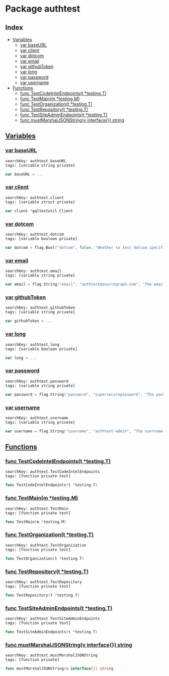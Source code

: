 # Package authtest

## Index

* [Variables](#var)
    * [var baseURL](#baseURL)
    * [var client](#client)
    * [var dotcom](#dotcom)
    * [var email](#email)
    * [var githubToken](#githubToken)
    * [var long](#long)
    * [var password](#password)
    * [var username](#username)
* [Functions](#func)
    * [func TestCodeIntelEndpoints(t *testing.T)](#TestCodeIntelEndpoints)
    * [func TestMain(m *testing.M)](#TestMain)
    * [func TestOrganization(t *testing.T)](#TestOrganization)
    * [func TestRepository(t *testing.T)](#TestRepository)
    * [func TestSiteAdminEndpoints(t *testing.T)](#TestSiteAdminEndpoints)
    * [func mustMarshalJSONString(v interface{}) string](#mustMarshalJSONString)


## <a id="var" href="#var">Variables</a>

### <a id="baseURL" href="#baseURL">var baseURL</a>

```
searchKey: authtest.baseURL
tags: [variable string private]
```

```Go
var baseURL = ...
```

### <a id="client" href="#client">var client</a>

```
searchKey: authtest.client
tags: [variable struct private]
```

```Go
var client *gqltestutil.Client
```

### <a id="dotcom" href="#dotcom">var dotcom</a>

```
searchKey: authtest.dotcom
tags: [variable boolean private]
```

```Go
var dotcom = flag.Bool("dotcom", false, "Whether to test dotcom specific constraints")
```

### <a id="email" href="#email">var email</a>

```
searchKey: authtest.email
tags: [variable string private]
```

```Go
var email = flag.String("email", "authtest@sourcegraph.com", "The email of the admin user")
```

### <a id="githubToken" href="#githubToken">var githubToken</a>

```
searchKey: authtest.githubToken
tags: [variable string private]
```

```Go
var githubToken = ...
```

### <a id="long" href="#long">var long</a>

```
searchKey: authtest.long
tags: [variable boolean private]
```

```Go
var long = ...
```

### <a id="password" href="#password">var password</a>

```
searchKey: authtest.password
tags: [variable string private]
```

```Go
var password = flag.String("password", "supersecurepassword", "The password of the admin user")
```

### <a id="username" href="#username">var username</a>

```
searchKey: authtest.username
tags: [variable string private]
```

```Go
var username = flag.String("username", "authtest-admin", "The username of the admin user")
```

## <a id="func" href="#func">Functions</a>

### <a id="TestCodeIntelEndpoints" href="#TestCodeIntelEndpoints">func TestCodeIntelEndpoints(t *testing.T)</a>

```
searchKey: authtest.TestCodeIntelEndpoints
tags: [function private test]
```

```Go
func TestCodeIntelEndpoints(t *testing.T)
```

### <a id="TestMain" href="#TestMain">func TestMain(m *testing.M)</a>

```
searchKey: authtest.TestMain
tags: [function private test]
```

```Go
func TestMain(m *testing.M)
```

### <a id="TestOrganization" href="#TestOrganization">func TestOrganization(t *testing.T)</a>

```
searchKey: authtest.TestOrganization
tags: [function private test]
```

```Go
func TestOrganization(t *testing.T)
```

### <a id="TestRepository" href="#TestRepository">func TestRepository(t *testing.T)</a>

```
searchKey: authtest.TestRepository
tags: [function private test]
```

```Go
func TestRepository(t *testing.T)
```

### <a id="TestSiteAdminEndpoints" href="#TestSiteAdminEndpoints">func TestSiteAdminEndpoints(t *testing.T)</a>

```
searchKey: authtest.TestSiteAdminEndpoints
tags: [function private test]
```

```Go
func TestSiteAdminEndpoints(t *testing.T)
```

### <a id="mustMarshalJSONString" href="#mustMarshalJSONString">func mustMarshalJSONString(v interface{}) string</a>

```
searchKey: authtest.mustMarshalJSONString
tags: [function private]
```

```Go
func mustMarshalJSONString(v interface{}) string
```

